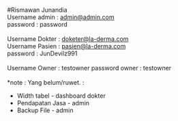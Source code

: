 #Rismawan Junandia
<br/>
Username admin : admin@admin.com<br/>
password : password<br/>
<br/>
Username Dokter : doketer@la-derma.com<br/>
Username Pasien : pasien@la-derma.com
<br/>
password : JunDevilz991<br/>
<br/>
Username Owner : testowner
password owner : testowner<br/>
<br/>
*note : Yang belum/ruwet. :
- Width tabel - dashboard dokter
- Pendapatan Jasa - admin
- Backup File - admin